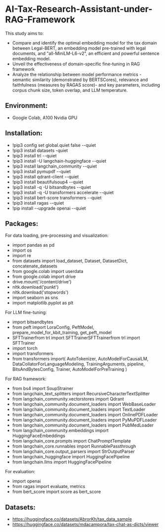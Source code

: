 # AI-Tax-Research-Assistant-under-RAG-Framework
This study aims to:
* Compare and identify the optimal embedding model for the tax domain between Legal-BERT, an embedding model pre-trained with legal documents, and "all-MiniLM-L6-v2", an efficient and powerful sentence embedding model.
* Unveil the effectiveness of domain-specific fine-tuning in RAG framework
* Analyze the relationship between model performance metrics - semantic similarity (demonstrated by BERTSCores), relevance and faithfulness (measures by RAGAS score)- and key parameters, including corpus chunk size, token overlap, and LLM temperature.

## Environment: 
* Google Colab, A100 Nvidia GPU

## Installation:
* !pip3 config set global.quiet false --quiet
* !pip3 install datasets -quiet
* !pip3 install trl --quiet
* !pip3 install -U langchain-huggingface --quiet
* !pip3 install langchain_community --quiet
* !pip3 install pymupdf --quiet
* !pip3 install qdrant-client --quiet
* !pip3 install beautifulsoup4 --quiet
* !pip3 install -q -U bitsandbytes --quiet
* !pip3 install -q -U transformers accelerate --quiet
* !pip3 install bert-score transformers --quiet
* !pip3 install ragas --quiet
* !pip install --upgrade openai --quiet

## Packages:
For data loading, pre-processing and visualization:
* import pandas as pd
* import os
* import re
* from datasets import load_dataset, Dataset, DatasetDict, concatenate_datasets
* from google.colab import userdata
* from google.colab import drive
* drive.mount('/content/drive')
* nltk.download('punkt')
* nltk.download('stopwords')
* import seaborn as sns
* import matplotlib.pyplot as plt

For LLM fine-tuning:
* import bitsandbytes
* from peft import LoraConfig, PeftModel, prepare_model_for_kbit_training, get_peft_model
* SFTTrainerfrom trl import SFTTrainerSFTTrainerfrom trl import SFTTrainer
* import torch
* import transformers
* from transformers import(
  AutoTokenizer,
    AutoModelForCausalLM,
    DataCollatorForLanguageModeling,
    TrainingArguments,
    pipeline,
    BitsAndBytesConfig,
    Trainer,
    AutoModelForPreTraining
)

For RAG framework:
* from bs4 import SoupStrainer
* from langchain_text_splitters import RecursiveCharacterTextSplitter
* from langchain_community.vectorstores import Qdrant
* from langchain_community.document_loaders import WebBaseLoader
* from langchain_community.document_loaders import TextLoader
* from langchain_community.document_loaders import OnlinePDFLoader
* from langchain_community.document_loaders import PyMuPDFLoader
* from langchain_community.document_loaders import PubMedLoader
* from langchain_community.embeddings import HuggingFaceEmbeddings
* from langchain_core.prompts import ChatPromptTemplate
* from langchain_core.runnables import RunnablePassthrough
* from langchain_core.output_parsers import StrOutputParser
* from langchain_huggingface import HuggingFacePipeline
* from langchain.llms import HuggingFacePipeline

For evaluation:
* import openai
* from ragas import evaluate, metrics
* from bert_score import score as bert_score

## Datasets:
* https://huggingface.co/datasets/AbrorKh/tax_data_sample
* https://huggingface.co/datasets/mdacampora/tax-chat-as-dicts/viewer
